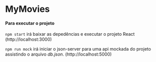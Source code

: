 # MyMovies

#### Para executar o projeto

`npm start` irá baixar as depedências e executar o projeto React (http://localhost:3000)

`npm run mock` irá iniciar o json-server para uma api mockada do projeto assistindo o arquivo <i>db.json</i>. (http://localhost:5000)
